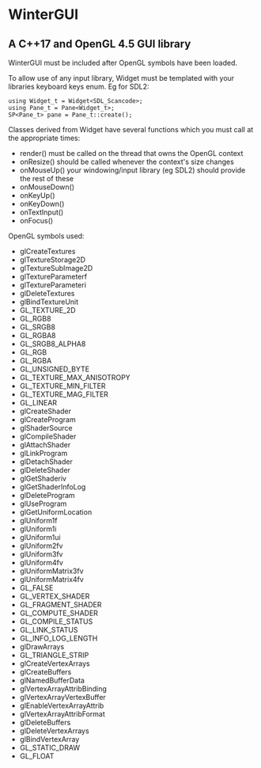 # WinterGUI
A C++17 and OpenGL 4.5 GUI library
-
WinterGUI must be included after OpenGL symbols have been loaded.

To allow use of any input library, Widget must be templated with your libraries keyboard keys enum.
Eg for SDL2:
```
using Widget_t = Widget<SDL_Scancode>;
using Pane_t = Pane<Widget_t>;
SP<Pane_t> pane = Pane_t::create();
```


Classes derived from Widget have several functions which you must call at the appropriate times:
- render() must be called on the thread that owns the OpenGL context
- onResize() should be called whenever the context's size changes
- onMouseUp() your windowing/input library (eg SDL2) should provide the rest of these
- onMouseDown()
- onKeyUp()
- onKeyDown()
- onTextInput()
- onFocus()

OpenGL symbols used:

- glCreateTextures
- glTextureStorage2D
- glTextureSubImage2D
- glTextureParameterf
- glTextureParameteri
- glDeleteTextures
- glBindTextureUnit
- GL_TEXTURE_2D
- GL_RGB8
- GL_SRGB8
- GL_RGBA8
- GL_SRGB8_ALPHA8
- GL_RGB
- GL_RGBA
- GL_UNSIGNED_BYTE
- GL_TEXTURE_MAX_ANISOTROPY
- GL_TEXTURE_MIN_FILTER
- GL_TEXTURE_MAG_FILTER
- GL_LINEAR
- glCreateShader
- glCreateProgram
- glShaderSource
- glCompileShader
- glAttachShader
- glLinkProgram
- glDetachShader
- glDeleteShader
- glGetShaderiv
- glGetShaderInfoLog
- glDeleteProgram
- glUseProgram
- glGetUniformLocation
- glUniform1f
- glUniform1i
- glUniform1ui
- glUniform2fv
- glUniform3fv
- glUniform4fv
- glUniformMatrix3fv
- glUniformMatrix4fv
- GL_FALSE
- GL_VERTEX_SHADER
- GL_FRAGMENT_SHADER
- GL_COMPUTE_SHADER
- GL_COMPILE_STATUS
- GL_LINK_STATUS
- GL_INFO_LOG_LENGTH
- glDrawArrays
- GL_TRIANGLE_STRIP
- glCreateVertexArrays
- glCreateBuffers
- glNamedBufferData
- glVertexArrayAttribBinding
- glVertexArrayVertexBuffer
- glEnableVertexArrayAttrib
- glVertexArrayAttribFormat
- glDeleteBuffers
- glDeleteVertexArrays
- glBindVertexArray
- GL_STATIC_DRAW
- GL_FLOAT
